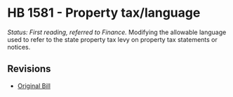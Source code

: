 # HB 1581 - Property tax/language
*Status: First reading, referred to Finance.*
Modifying the allowable language used to refer to the state property tax levy on property tax statements or notices.

## Revisions
* [Original Bill](1/)